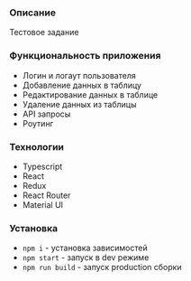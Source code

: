### Описание
Тестовое задание

### Функциональность приложения
- Логин и логаут пользователя 
- Добавление данных в таблицу
- Редактирование данных в таблице
- Удаление данных из таблицы
- API запросы
- Роутинг

### Технологии
- Typescript 
- React
- Redux
- React Router
- Material UI

### Установка
- `npm i` - установка зависимостей
- `npm start` - запуск в dev режиме
- `npm run build` - запуск production сборки
